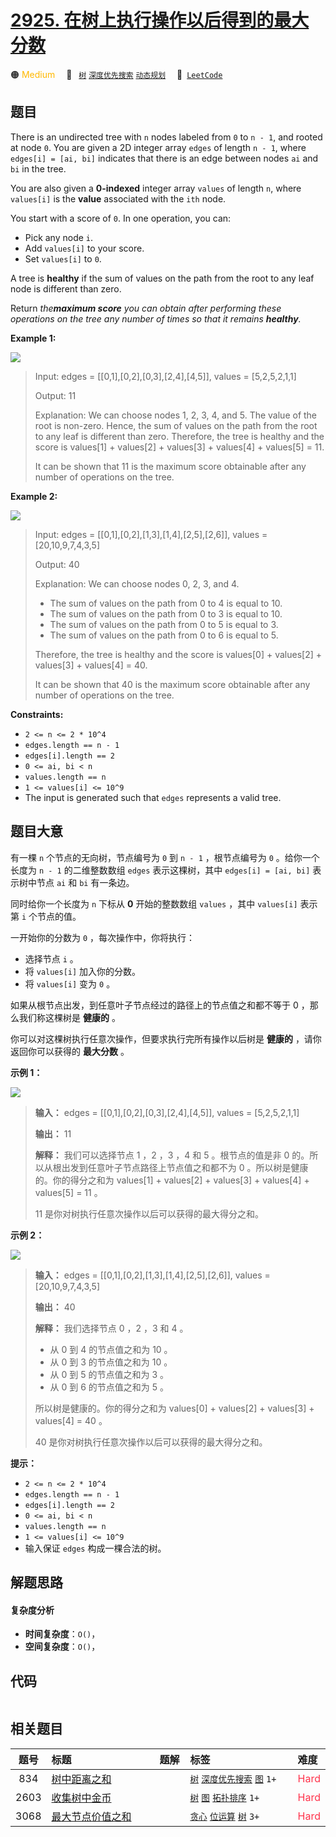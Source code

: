 # [2925. 在树上执行操作以后得到的最大分数](https://leetcode.com/problems/maximum-score-after-applying-operations-on-a-tree)

🟠 <font color=#ffb800>Medium</font>&emsp; 🔖&ensp; [`树`](/tag/tree.md) [`深度优先搜索`](/tag/depth-first-search.md) [`动态规划`](/tag/dynamic-programming.md)&emsp; 🔗&ensp;[`LeetCode`](https://leetcode.com/problems/maximum-score-after-applying-operations-on-a-tree)

## 题目

There is an undirected tree with `n` nodes labeled from `0` to `n - 1`, and
rooted at node `0`. You are given a 2D integer array `edges` of length `n -
1`, where `edges[i] = [ai, bi]` indicates that there is an edge between nodes
`ai` and `bi` in the tree.

You are also given a **0-indexed** integer array `values` of length `n`, where
`values[i]` is the **value** associated with the `ith` node.

You start with a score of `0`. In one operation, you can:

  * Pick any node `i`.
  * Add `values[i]` to your score.
  * Set `values[i]` to `0`.

A tree is **healthy** if the sum of values on the path from the root to any
leaf node is different than zero.

Return _the**maximum score** you can obtain after performing these operations
on the tree any number of times so that it remains **healthy**._



**Example 1:**

![](https://assets.leetcode.com/uploads/2023/10/11/graph-13-1.png)

> Input: edges = [[0,1],[0,2],[0,3],[2,4],[4,5]], values = [5,2,5,2,1,1]
> 
> Output: 11
> 
> Explanation: We can choose nodes 1, 2, 3, 4, and 5. The value of the root is non-zero. Hence, the sum of values on the path from the root to any leaf is different than zero. Therefore, the tree is healthy and the score is values[1] + values[2] + values[3] + values[4] + values[5] = 11.
> 
> It can be shown that 11 is the maximum score obtainable after any number of operations on the tree.

**Example 2:**

![](https://assets.leetcode.com/uploads/2023/10/11/graph-14-2.png)

> Input: edges = [[0,1],[0,2],[1,3],[1,4],[2,5],[2,6]], values = [20,10,9,7,4,3,5]
> 
> Output: 40
> 
> Explanation: We can choose nodes 0, 2, 3, and 4.
> - The sum of values on the path from 0 to 4 is equal to 10.
> - The sum of values on the path from 0 to 3 is equal to 10.
> - The sum of values on the path from 0 to 5 is equal to 3.
> - The sum of values on the path from 0 to 6 is equal to 5.
> 
> Therefore, the tree is healthy and the score is values[0] + values[2] + values[3] + values[4] = 40.
> 
> It can be shown that 40 is the maximum score obtainable after any number of operations on the tree.

**Constraints:**

  * `2 <= n <= 2 * 10^4`
  * `edges.length == n - 1`
  * `edges[i].length == 2`
  * `0 <= ai, bi < n`
  * `values.length == n`
  * `1 <= values[i] <= 10^9`
  * The input is generated such that `edges` represents a valid tree.


## 题目大意

有一棵 `n` 个节点的无向树，节点编号为 `0` 到 `n - 1` ，根节点编号为 `0` 。给你一个长度为 `n - 1` 的二维整数数组
`edges` 表示这棵树，其中 `edges[i] = [ai, bi]` 表示树中节点 `ai` 和 `bi` 有一条边。

同时给你一个长度为 `n` 下标从 **0**  开始的整数数组 `values` ，其中 `values[i]` 表示第 `i` 个节点的值。

一开始你的分数为 `0` ，每次操作中，你将执行：

  * 选择节点 `i` 。
  * 将 `values[i]` 加入你的分数。
  * 将 `values[i]` 变为 `0` 。

如果从根节点出发，到任意叶子节点经过的路径上的节点值之和都不等于 0 ，那么我们称这棵树是 **健康的**  。

你可以对这棵树执行任意次操作，但要求执行完所有操作以后树是 **健康的**  ，请你返回你可以获得的 **最大分数**  。



**示例 1：**

![](https://assets.leetcode.com/uploads/2023/10/11/graph-13-1.png)

> 
> 
> 
> 
> 
> **输入：** edges = [[0,1],[0,2],[0,3],[2,4],[4,5]], values = [5,2,5,2,1,1]
> 
> **输出：** 11
> 
> **解释：** 我们可以选择节点 1 ，2 ，3 ，4 和 5 。根节点的值是非 0 的。所以从根出发到任意叶子节点路径上节点值之和都不为 0 。所以树是健康的。你的得分之和为 values[1] + values[2] + values[3] + values[4] + values[5] = 11 。
> 
> 11 是你对树执行任意次操作以后可以获得的最大得分之和。
> 
> 

**示例 2：**

![](https://assets.leetcode.com/uploads/2023/10/11/graph-14-2.png)

> 
> 
> 
> 
> 
> **输入：** edges = [[0,1],[0,2],[1,3],[1,4],[2,5],[2,6]], values = [20,10,9,7,4,3,5]
> 
> **输出：** 40
> 
> **解释：** 我们选择节点 0 ，2 ，3 和 4 。
> - 从 0 到 4 的节点值之和为 10 。
> - 从 0 到 3 的节点值之和为 10 。
> - 从 0 到 5 的节点值之和为 3 。
> - 从 0 到 6 的节点值之和为 5 。
> 
> 所以树是健康的。你的得分之和为 values[0] + values[2] + values[3] + values[4] = 40 。
> 
> 40 是你对树执行任意次操作以后可以获得的最大得分之和。
> 
> 



**提示：**

  * `2 <= n <= 2 * 10^4`
  * `edges.length == n - 1`
  * `edges[i].length == 2`
  * `0 <= ai, bi < n`
  * `values.length == n`
  * `1 <= values[i] <= 10^9`
  * 输入保证 `edges` 构成一棵合法的树。


## 解题思路

#### 复杂度分析

- **时间复杂度**：`O()`，
- **空间复杂度**：`O()`，

## 代码

```javascript

```

## 相关题目

<!-- prettier-ignore -->
| 题号 | 标题 | 题解 | 标签 | 难度 |
| :------: | :------ | :------: | :------ | :------ |
| 834 | [树中距离之和](https://leetcode.com/problems/sum-of-distances-in-tree) |  |  [`树`](/tag/tree.md) [`深度优先搜索`](/tag/depth-first-search.md) [`图`](/tag/graph.md) `1+` | <font color=#ff334b>Hard</font> |
| 2603 | [收集树中金币](https://leetcode.com/problems/collect-coins-in-a-tree) |  |  [`树`](/tag/tree.md) [`图`](/tag/graph.md) [`拓扑排序`](/tag/topological-sort.md) `1+` | <font color=#ff334b>Hard</font> |
| 3068 | [最大节点价值之和](https://leetcode.com/problems/find-the-maximum-sum-of-node-values) |  |  [`贪心`](/tag/greedy.md) [`位运算`](/tag/bit-manipulation.md) [`树`](/tag/tree.md) `3+` | <font color=#ff334b>Hard</font> |

<style>
.blue {
    background-color: #096dd9;
    padding: 0.25rem 0.5rem;
    margin: 0;
    font-size: 0.85em;
    border-radius: 3px;
    color: white;
    font-weight: 500;
}
table th:first-of-type { width: 10%; }
table th:nth-of-type(2) { width: 35%; }
table th:nth-of-type(3) { width: 10%; }
table th:nth-of-type(4) { width: 35%; }
table th:nth-of-type(5) { width: 10%; }
</style>
